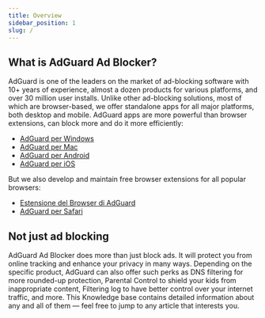 ```yaml
---
title: Overview
sidebar_position: 1
slug: /
---
```


## What is AdGuard Ad Blocker?

AdGuard is one of the leaders on the market of ad-blocking software with 10+ years of experience, almost a dozen products for various platforms, and over 30 million user installs. Unlike other ad-blocking solutions, most of which are browser-based, we offer standalone apps for all major platforms, both desktop and mobile. AdGuard apps are more powerful than browser extensions, can block more and do it more efficiently:

- [AdGuard per Windows](/adguard-for-windows/features/home-screen)
- [AdGuard per Mac](/adguard-for-mac/features/main)
- [AdGuard per Android](/adguard-for-android/features/protection/ad-blocking)
- [AdGuard per iOS](/adguard-for-ios/features/safari-protection)

But we also develop and maintain free browser extensions for all popular browsers:

- [Estensione del Browser di AdGuard](/adguard-browser-extension/features/filters)
- [AdGuard per Safari](/adguard-for-safari/features/general)

## Not just ad blocking

AdGuard Ad Blocker does more than just block ads. It will protect you from online tracking and enhance your privacy in many ways. Depending on the specific product, AdGuard can also offer such perks as DNS filtering for more rounded-up protection, Parental Control to shield your kids from inappropriate content, Filtering log to have better control over your internet traffic, and more. This Knowledge base contains detailed information about any and all of them — feel free to jump to any article that interests you.
